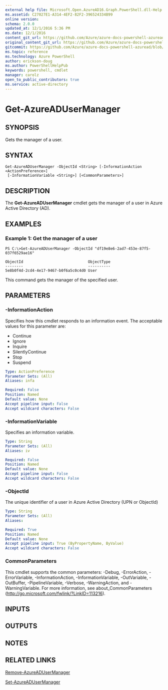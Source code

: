 ```yaml
---
external help file: Microsoft.Open.AzureAD16.Graph.PowerShell.dll-Help.xml
ms.assetid: C27027E1-A314-4EF2-82F2-396524334B99
online version: 
schema: 2.0.0
updated_at: 12/1/2016 5:36 PM
ms.date: 12/1/2016
content_git_url: https://github.com/Azure/azure-docs-powershell-azuread/blob/master/Azure%20AD%20Cmdlets/AzureAD/v2/Get-AzureADUserManager.md
original_content_git_url: https://github.com/Azure/azure-docs-powershell-azuread/blob/master/Azure%20AD%20Cmdlets/AzureAD/v2/Get-AzureADUserManager.md
gitcommit: https://github.com/Azure/azure-docs-powershell-azuread/blob/8f658f99458e2c236d5f4be363030b6f24cacc4c/Azure%20AD%20Cmdlets/AzureAD/v2/Get-AzureADUserManager.md
ms.topic: reference
ms.technology: Azure PowerShell
author: erickson-doug
ms.author: PowerShellHelpPub
keywords: powershell, cmdlet
manager: carolz
open_to_public_contributors: true
ms.service: active-directory
---
```


# Get-AzureADUserManager

## SYNOPSIS
Gets the manager of a user.

## SYNTAX

```
Get-AzureADUserManager -ObjectId <String> [-InformationAction <ActionPreference>]
 [-InformationVariable <String>] [<CommonParameters>]
```

## DESCRIPTION
The **Get-AzureADUserManager** cmdlet gets the manager of a user in Azure Active Directory (AD).

## EXAMPLES

### Example 1: Get the manager of a user
```
PS C:\>Get-AzureADUserManager -ObjectId "df19e8e6-2ad7-453e-87f5-037f6529ae16"

ObjectId                             ObjectType
--------                             ----------
5e8b0f4d-2cd4-4e17-9467-b0f6a5c0c4d0 User
```

This command gets the manager of the specified user.

## PARAMETERS

### -InformationAction
Specifies how this cmdlet responds to an information event. The acceptable values for this parameter are:

- Continue
- Ignore
- Inquire
- SilentlyContinue
- Stop
- Suspend

```yaml
Type: ActionPreference
Parameter Sets: (All)
Aliases: infa

Required: False
Position: Named
Default value: None
Accept pipeline input: False
Accept wildcard characters: False
```

### -InformationVariable
Specifies an information variable.

```yaml
Type: String
Parameter Sets: (All)
Aliases: iv

Required: False
Position: Named
Default value: None
Accept pipeline input: False
Accept wildcard characters: False
```

### -ObjectId
The unique identifier of a user in Azure Active Directory (UPN or ObjectId)

```yaml
Type: String
Parameter Sets: (All)
Aliases: 

Required: True
Position: Named
Default value: None
Accept pipeline input: True (ByPropertyName, ByValue)
Accept wildcard characters: False
```

### CommonParameters
This cmdlet supports the common parameters: -Debug, -ErrorAction, -ErrorVariable, -InformationAction, -InformationVariable, -OutVariable, -OutBuffer, -PipelineVariable, -Verbose, -WarningAction, and -WarningVariable. For more information, see about_CommonParameters (http://go.microsoft.com/fwlink/?LinkID=113216).

## INPUTS

## OUTPUTS

## NOTES

## RELATED LINKS

[Remove-AzureADUserManager](xref:AzureAD/v2/Remove-AzureADUserManager.md)

[Set-AzureADUserManager](xref:AzureAD/v2/Set-AzureADUserManager.md)


